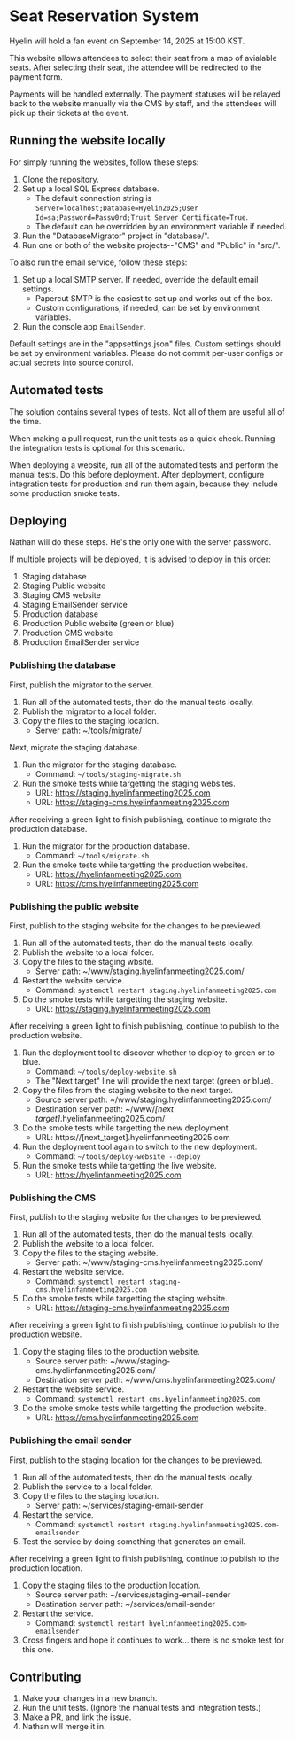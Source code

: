 # Seat Reservation System

Hyelin will hold a fan event on September 14, 2025 at 15:00 KST.

This website allows attendees to select their seat from a map of avialable seats. After selecting their seat, the attendee will be redirected to the payment form.

Payments will be handled externally. The payment statuses will be relayed back to the website manually via the CMS by staff, and the attendees will pick up their tickets at the event.


## Running the website locally

For simply running the websites, follow these steps:

 1. Clone the repository.
 1. Set up a local SQL Express database.
	* The default connection string is `Server=localhost;Database=Hyelin2025;User Id=sa;Password=Passw0rd;Trust Server Certificate=True`.
	* The default can be overridden by an environment variable if needed.
 1. Run the "DatabaseMigrator" project in "database/".
 1. Run one or both of the website projects--"CMS" and "Public" in "src/".

To also run the email service, follow these steps:

 1. Set up a local SMTP server. If needed, override the default email settings.
	* Papercut SMTP is the easiest to set up and works out of the box.
	* Custom configurations, if needed, can be set by environment variables.
 1. Run the console app `EmailSender`.

Default settings are in the "appsettings.json" files. Custom settings should be set by environment variables. Please do not commit per-user configs or actual secrets into source control.


## Automated tests

The solution contains several types of tests. Not all of them are useful all of the time.

When making a pull request, run the unit tests as a quick check. Running the integration tests is optional for this scenario.

When deploying a website, run all of the automated tests and perform the manual tests. Do this before deployment. After deployment, configure integration tests for production and run them again, because they include some production smoke tests.


## Deploying

Nathan will do these steps. He's the only one with the server password.

If multiple projects will be deployed, it is advised to deploy in this order:
 1. Staging database
 1. Staging Public website
 1. Staging CMS website
 1. Staging EmailSender service
 1. Production database
 1. Production Public website (green or blue)
 1. Production CMS website
 1. Production EmailSender service

### Publishing the database

First, publish the migrator to the server.

 1. Run all of the automated tests, then do the manual tests locally.
 1. Publish the migrator to a local folder.
 1. Copy the files to the staging location.
	* Server path: ~/tools/migrate/

Next, migrate the staging database.

 1. Run the migrator for the staging database.
	* Command: `~/tools/staging-migrate.sh`
 1. Run the smoke tests while targetting the staging websites.
	* URL: https://staging.hyelinfanmeeting2025.com
	* URL: https://staging-cms.hyelinfanmeeting2025.com

After receiving a green light to finish publishing, continue to migrate the production database.

 1. Run the migrator for the production database.
	* Command: `~/tools/migrate.sh`
 1. Run the smoke tests while targetting the production websites.
	* URL: https://hyelinfanmeeting2025.com
	* URL: https://cms.hyelinfanmeeting2025.com

### Publishing the public website

First, publish to the staging website for the changes to be previewed.

 1. Run all of the automated tests, then do the manual tests locally.
 1. Publish the website to a local folder.
 1. Copy the files to the staging wbsite.
	* Server path: ~/www/staging.hyelinfanmeeting2025.com/
 1. Restart the website service.
	* Command: `systemctl restart staging.hyelinfanmeeting2025.com`
 1. Do the smoke tests while targetting the staging website.
	* URL: https://staging.hyelinfanmeeting2025.com

After receiving a green light to finish publishing, continue to publish to the production website.

 1. Run the deployment tool to discover whether to deploy to green or to blue.
	* Command: `~/tools/deploy-website.sh`
	* The "Next target" line will provide the next target (green or blue).
 1. Copy the files from the staging website to the next target.
	* Source server path: ~/www/staging.hyelinfanmeeting2025.com/
	* Destination server path: ~/www/_[next target]_.hyelinfanmeeting2025.com/
 1. Do the smoke tests while targetting the new deployment.
	* URL: https://[next_target].hyelinfanmeeting2025.com
 1. Run the deployment tool again to switch to the new deployment.
	* Command: `~/tools/deploy-website --deploy`
 1. Run the smoke tests while targetting the live website.
	* URL: https://hyelinfanmeeting2025.com

### Publishing the CMS

First, publish to the staging website for the changes to be previewed.

 1. Run all of the automated tests, then do the manual tests locally.
 1. Publish the website to a local folder.
 1. Copy the files to the staging website.
	* Server path: ~/www/staging-cms.hyelinfanmeeting2025.com/
 1. Restart the website service.
	* Command: `systemctl restart staging-cms.hyelinfanmeeting2025.com`
 1. Do the smoke tests while targetting the staging website.
	* URL: https://staging-cms.hyelinfanmeeting2025.com

After receiving a green light to finish publishing, continue to publish to the production website.

 1. Copy the staging files to the production website.
	* Source server path: ~/www/staging-cms.hyelinfanmeeting2025.com/
	* Destination server path: ~/www/cms.hyelinfanmeeting2025.com/
 1. Restart the website service.
	* Command: `systemctl restart cms.hyelinfanmeeting2025.com`
 1. Do the smoke smoke tests while targetting the production website.
	* URL: https://cms.hyelinfanmeeting2025.com

### Publishing the email sender

First, publish to the staging location for the changes to be previewed.

 1. Run all of the automated tests, then do the manual tests locally.
 1. Publish the service to a local folder.
 1. Copy the files to the staging location.
	* Server path: ~/services/staging-email-sender
 1. Restart the service.
	* Command: `systemctl restart staging.hyelinfanmeeting2025.com-emailsender`
 1. Test the service by doing something that generates an email.

After receiving a green light to finish publishing, continue to publish to the production location.

 1. Copy the staging files to the production location.
	* Source server path: ~/services/staging-email-sender
	* Destination server path: ~/services/email-sender
 1. Restart the service.
	* Command: `systemctl restart hyelinfanmeeting2025.com-emailsender`
 1. Cross fingers and hope it continues to work... there is no smoke test for this one.

## Contributing

 1. Make your changes in a new branch.
 2. Run the unit tests. (Ignore the manual tests and integration tests.)
 3. Make a PR, and link the issue.
 4. Nathan will merge it in.
